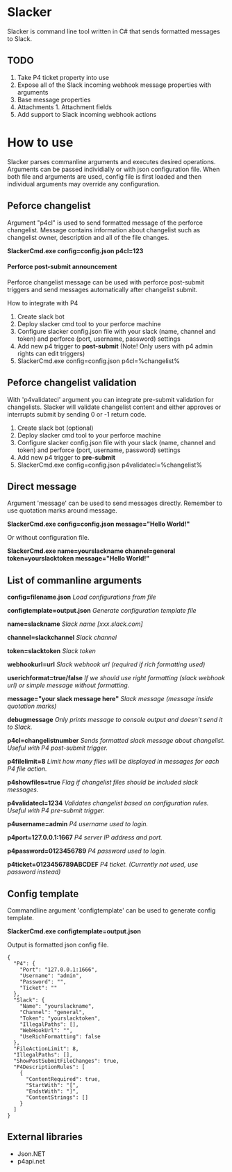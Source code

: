 # Slacker

Slacker is command line tool written in C# that sends formatted messages to Slack.

## TODO
1. Take P4 ticket property into use
2. Expose all of the Slack incoming webhook message properties with arguments
  1. Base message properties
  2. Attachments
    1. Attachment fields
3. Add support to Slack incoming webhook actions

# How to use
Slacker parses commanline arguments and executes desired operations. Arguments can be passed individially or with json configuration file. When both file and arguments are used, config file is first loaded and then individual arguments may override any configuration.

## Peforce changelist
Argument "p4cl" is used to send formatted message of the perforce changelist. Message contains information about changelist such as changelist owner, description and all of the file changes.

**SlackerCmd.exe config=config.json p4cl=123**

#### Perforce post-submit announcement
Perforce changelist message can be used with perforce post-submit triggers and send messages automatically after changelist submit.

How to integrate with P4

1. Create slack bot
2. Deploy slacker cmd tool to your perforce machine
3. Configure slacker config.json file with your slack (name, channel and token) and perforce (port, username, password) settings
4. Add new p4 trigger to **post-submit** (Note! Only users with p4 admin rights can edit triggers)
  1. SlackerCmd.exe config=config.json p4cl=%changelist%
 
## Peforce changelist validation
With 'p4validatecl' argument you can integrate pre-submit validation for changelists. Slacker will validate changelist content and either approves or interrupts submit by sending 0 or -1 return code.

1. Create slack bot (optional)
2. Deploy slacker cmd tool to your perforce machine
3. Configure slacker config.json file with your slack (name, channel and token) and perforce (port, username, password) settings
4. Add new p4 trigger to **pre-submit**
 1. SlackerCmd.exe config=config.json p4validatecl=%changelist%

## Direct message
Argument 'message' can be used to send messages directly. Remember to use quotation marks around message.

**SlackerCmd.exe config=config.json message="Hello World!"**

Or without configuration file.

**SlackerCmd.exe name=yourslackname channel=general token=yourslacktoken message="Hello World!"**

## List of commanline arguments

**config=filename.json**
*Load configurations from file*

**configtemplate=output.json**
*Generate configuration template file*

**name=slackname**
*Slack name [xxx.slack.com]*

**channel=slackchannel**
*Slack channel*

**token=slacktoken**
*Slack token*

**webhookurl=url**
*Slack webhook url (required if rich formatting used)*

**userichformat=true/false**
*If we should use right formatting (slack webhook url) or simple message without formatting.*

**message="your slack message here"**
*Slack message (message inside quotation marks)*

**debugmessage**
*Only prints message to console output and doesn't send it to Slack.*
            
**p4cl=changelistnumber**
*Sends formatted slack message about changelist. Useful with P4 post-submit trigger.*

**p4filelimit=8**
*Limit how many files will be displayed in messages for each P4 file action.*

**p4showfiles=true**
*Flag if changelist files should be included slack messages.*
            
**p4validatecl=1234**
*Validates changelist based on configuration rules. Useful with P4 pre-submit trigger.*

**p4username=admin**
*P4 username used to login.*

**p4port=127.0.0.1:1667**
*P4 server IP address and port.*

**p4password=0123456789**
*P4 password used to login.*

**p4ticket=0123456789ABCDEF**
*P4 ticket. (Currently not used, use password instead)*

## Config template
Commandline argument 'configtemplate' can be used to generate config template.

**SlackerCmd.exe configtemplate=output.json**

Output is formatted json config file.

```
{
  "P4": {
    "Port": "127.0.0.1:1666",
    "Username": "admin",
    "Password": "",
    "Ticket": ""
  },
  "Slack": {
    "Name": "yourslackname",
    "Channel": "general",
    "Token": "yourslacktoken",
    "IllegalPaths": [],
    "WebHookUrl": "",
    "UseRichFormatting": false
  },
  "FileActionLimit": 8,
  "IllegalPaths": [],
  "ShowPostSubmitFileChanges": true,
  "P4DescriptionRules": [
    {
      "ContentRequired": true,
      "StartWith": "[",
      "EndstWith": "]",
      "ContentStrings": []
    }
  ]
}
```
## External libraries
* Json.NET
* p4api.net
